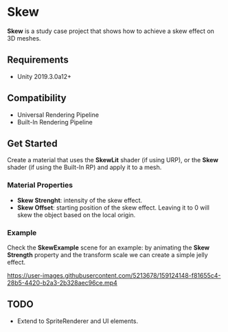 # Skew

**Skew** is a study case project that shows how to achieve a skew effect on 3D meshes.

## Requirements

- Unity 2019.3.0a12+

## Compatibility

- Universal Rendering Pipeline
- Built-In Rendering Pipeline

## Get Started

Create a material that uses the **SkewLit** shader (if using URP), or the **Skew** shader (if using the Built-In RP) and apply it to a mesh.

### Material Properties

- **Skew Strenght**: intensity of the skew effect.
- **Skew Offset**: starting position of the skew effect. Leaving it to 0 will skew the object based on the local origin.

### Example

Check the **SkewExample** scene for an example: by animating the **Skew Strength** property and the transform scale we can create a simple jelly effect.

https://user-images.githubusercontent.com/5213678/159124148-f81655c4-28b5-4420-b2a3-2b328aec96ce.mp4

## TODO
- Extend to SpriteRenderer and UI elements.
